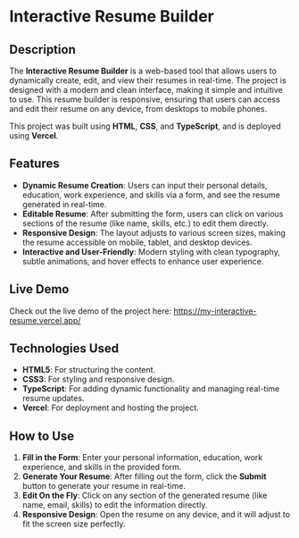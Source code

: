 # Interactive Resume Builder

## Description

The **Interactive Resume Builder** is a web-based tool that allows users to dynamically create, edit, and view their resumes in real-time. The project is designed with a modern and clean interface, making it simple and intuitive to use. This resume builder is responsive, ensuring that users can access and edit their resume on any device, from desktops to mobile phones.

This project was built using **HTML**, **CSS**, and **TypeScript**, and is deployed using **Vercel**.

## Features

- **Dynamic Resume Creation**: Users can input their personal details, education, work experience, and skills via a form, and see the resume generated in real-time.
- **Editable Resume**: After submitting the form, users can click on various sections of the resume (like name, skills, etc.) to edit them directly.
- **Responsive Design**: The layout adjusts to various screen sizes, making the resume accessible on mobile, tablet, and desktop devices.
- **Interactive and User-Friendly**: Modern styling with clean typography, subtle animations, and hover effects to enhance user experience.

## Live Demo

Check out the live demo of the project here: https://my-interactive-resume.vercel.app/
## Technologies Used

- **HTML5**: For structuring the content.
- **CSS3**: For styling and responsive design.
- **TypeScript**: For adding dynamic functionality and managing real-time resume updates.
- **Vercel**: For deployment and hosting the project.

## How to Use

1. **Fill in the Form**: Enter your personal information, education, work experience, and skills in the provided form.
2. **Generate Your Resume**: After filling out the form, click the **Submit** button to generate your resume in real-time.
3. **Edit On the Fly**: Click on any section of the generated resume (like name, email, skills) to edit the information directly.
4. **Responsive Design**: Open the resume on any device, and it will adjust to fit the screen size perfectly.
